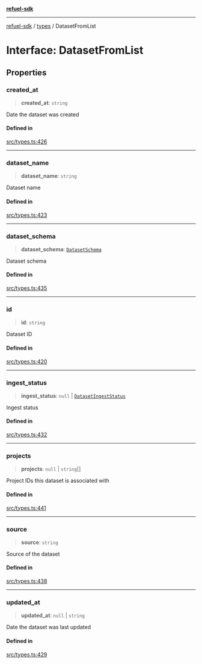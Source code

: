 [**refuel-sdk**](../../README.md)

***

[refuel-sdk](../../modules.md) / [types](../README.md) / DatasetFromList

# Interface: DatasetFromList

## Properties

### created\_at

> **created\_at**: `string`

Date the dataset was created

#### Defined in

[src/types.ts:426](https://github.com/refuel-ai/refuel-sdk/blob/7a0f1a61ebc96b440ae457740bef10a1f55424fa/src/types.ts#L426)

***

### dataset\_name

> **dataset\_name**: `string`

Dataset name

#### Defined in

[src/types.ts:423](https://github.com/refuel-ai/refuel-sdk/blob/7a0f1a61ebc96b440ae457740bef10a1f55424fa/src/types.ts#L423)

***

### dataset\_schema

> **dataset\_schema**: [`DatasetSchema`](DatasetSchema.md)

Dataset schema

#### Defined in

[src/types.ts:435](https://github.com/refuel-ai/refuel-sdk/blob/7a0f1a61ebc96b440ae457740bef10a1f55424fa/src/types.ts#L435)

***

### id

> **id**: `string`

Dataset ID

#### Defined in

[src/types.ts:420](https://github.com/refuel-ai/refuel-sdk/blob/7a0f1a61ebc96b440ae457740bef10a1f55424fa/src/types.ts#L420)

***

### ingest\_status

> **ingest\_status**: `null` \| [`DatasetIngestStatus`](../enumerations/DatasetIngestStatus.md)

Ingest status

#### Defined in

[src/types.ts:432](https://github.com/refuel-ai/refuel-sdk/blob/7a0f1a61ebc96b440ae457740bef10a1f55424fa/src/types.ts#L432)

***

### projects

> **projects**: `null` \| `string`[]

Project IDs this dataset is associated with

#### Defined in

[src/types.ts:441](https://github.com/refuel-ai/refuel-sdk/blob/7a0f1a61ebc96b440ae457740bef10a1f55424fa/src/types.ts#L441)

***

### source

> **source**: `string`

Source of the dataset

#### Defined in

[src/types.ts:438](https://github.com/refuel-ai/refuel-sdk/blob/7a0f1a61ebc96b440ae457740bef10a1f55424fa/src/types.ts#L438)

***

### updated\_at

> **updated\_at**: `null` \| `string`

Date the dataset was last updated

#### Defined in

[src/types.ts:429](https://github.com/refuel-ai/refuel-sdk/blob/7a0f1a61ebc96b440ae457740bef10a1f55424fa/src/types.ts#L429)
